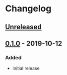 # Changelog

## [Unreleased][]

[Unreleased]: https://github.com/chaostoolkit/chaosplatform/compare/0.1.0...HEAD

## [0.1.0][] - 2019-10-12

[0.1.0]: https://github.com/chaostoolkit/chaosplatform/tree/0.1.0

### Added

-   Initial release